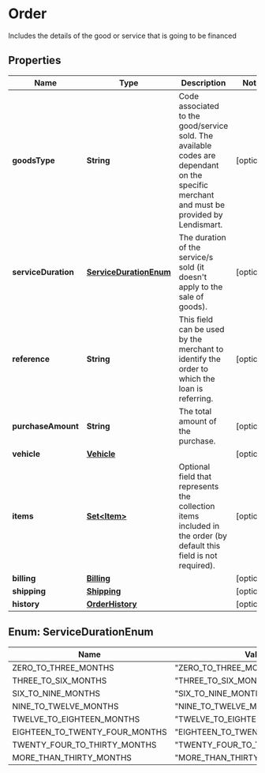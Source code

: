 

# Order

Includes the details of the good or service that is going to be financed

## Properties

| Name | Type | Description | Notes |
|------------ | ------------- | ------------- | -------------|
|**goodsType** | **String** | Code associated to the good/service sold. The available codes are dependant on the specific merchant and must be provided by Lendismart. |  [optional] |
|**serviceDuration** | [**ServiceDurationEnum**](#ServiceDurationEnum) | The duration of the service/s sold (it doesn&#39;t apply to the sale of goods). |  [optional] |
|**reference** | **String** | This field can be used by the merchant to identify the order to which the loan is referring. |  [optional] |
|**purchaseAmount** | **String** | The total amount of the purchase. |  [optional] |
|**vehicle** | [**Vehicle**](Vehicle.md) |  |  [optional] |
|**items** | [**Set&lt;Item&gt;**](Item.md) | Optional field that represents the collection items included in the order (by default this field is not required). |  [optional] |
|**billing** | [**Billing**](Billing.md) |  |  [optional] |
|**shipping** | [**Shipping**](Shipping.md) |  |  [optional] |
|**history** | [**OrderHistory**](OrderHistory.md) |  |  [optional] |



## Enum: ServiceDurationEnum

| Name | Value |
|---- | -----|
| ZERO_TO_THREE_MONTHS | &quot;ZERO_TO_THREE_MONTHS&quot; |
| THREE_TO_SIX_MONTHS | &quot;THREE_TO_SIX_MONTHS&quot; |
| SIX_TO_NINE_MONTHS | &quot;SIX_TO_NINE_MONTHS&quot; |
| NINE_TO_TWELVE_MONTHS | &quot;NINE_TO_TWELVE_MONTHS&quot; |
| TWELVE_TO_EIGHTEEN_MONTHS | &quot;TWELVE_TO_EIGHTEEN_MONTHS&quot; |
| EIGHTEEN_TO_TWENTY_FOUR_MONTHS | &quot;EIGHTEEN_TO_TWENTY_FOUR_MONTHS&quot; |
| TWENTY_FOUR_TO_THIRTY_MONTHS | &quot;TWENTY_FOUR_TO_THIRTY_MONTHS&quot; |
| MORE_THAN_THIRTY_MONTHS | &quot;MORE_THAN_THIRTY_MONTHS&quot; |



